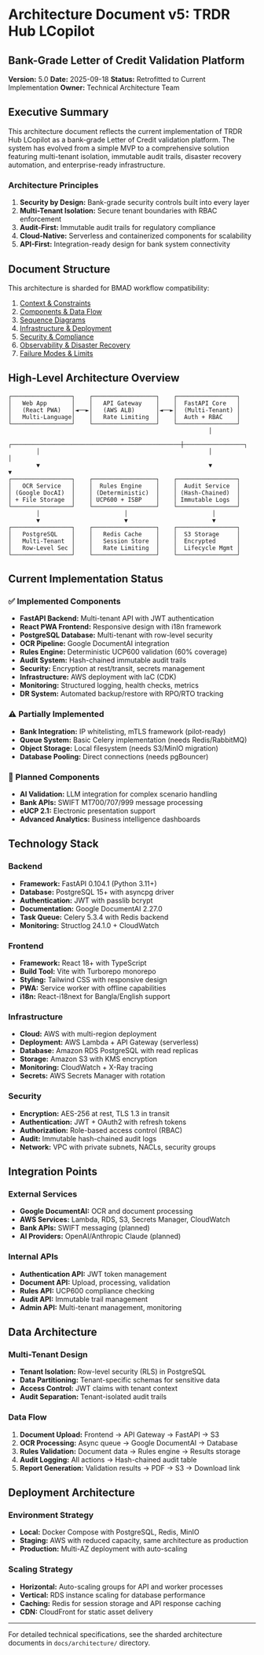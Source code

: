 # Architecture Document v5: TRDR Hub LCopilot
## Bank-Grade Letter of Credit Validation Platform

**Version:** 5.0
**Date:** 2025-09-18
**Status:** Retrofitted to Current Implementation
**Owner:** Technical Architecture Team

## Executive Summary

This architecture document reflects the current implementation of TRDR Hub LCopilot as a bank-grade Letter of Credit validation platform. The system has evolved from a simple MVP to a comprehensive solution featuring multi-tenant isolation, immutable audit trails, disaster recovery automation, and enterprise-ready infrastructure.

### Architecture Principles

1. **Security by Design:** Bank-grade security controls built into every layer
2. **Multi-Tenant Isolation:** Secure tenant boundaries with RBAC enforcement
3. **Audit-First:** Immutable audit trails for regulatory compliance
4. **Cloud-Native:** Serverless and containerized components for scalability
5. **API-First:** Integration-ready design for bank system connectivity

## Document Structure

This architecture is sharded for BMAD workflow compatibility:

1. [Context & Constraints](./architecture/1-context-and-constraints.md)
2. [Components & Data Flow](./architecture/2-components-and-dataflow.md)
3. [Sequence Diagrams](./architecture/3-sequence-diagrams.md)
4. [Infrastructure & Deployment](./architecture/4-infra-and-deploy.md)
5. [Security & Compliance](./architecture/5-security-and-compliance.md)
6. [Observability & Disaster Recovery](./architecture/6-observability-and-dr.md)
7. [Failure Modes & Limits](./architecture/7-failure-modes-and-limits.md)

## High-Level Architecture Overview

```
┌─────────────────┐    ┌──────────────────┐    ┌─────────────────┐
│   Web App       │    │   API Gateway    │    │  FastAPI Core   │
│   (React PWA)   │◄──►│   (AWS ALB)      │◄──►│  (Multi-Tenant) │
│   Multi-Language│    │   Rate Limiting  │    │  Auth + RBAC    │
└─────────────────┘    └──────────────────┘    └─────────────────┘
                                                         │
        ┌────────────────────────────────────────────────┼─────────────────┐
        │                                                │                 │
        ▼                                                ▼                 ▼
┌─────────────────┐    ┌──────────────────┐    ┌─────────────────┐
│   OCR Service   │    │  Rules Engine    │    │  Audit Service  │
│ (Google DocAI)  │    │ (Deterministic)  │    │ (Hash-Chained)  │
│ + File Storage  │    │ UCP600 + ISBP    │    │ Immutable Logs  │
└─────────────────┘    └──────────────────┘    └─────────────────┘
        │                        │                        │
        ▼                        ▼                        ▼
┌─────────────────┐    ┌──────────────────┐    ┌─────────────────┐
│   PostgreSQL    │    │   Redis Cache    │    │  S3 Storage     │
│   Multi-Tenant  │    │   Session Store  │    │  Encrypted      │
│   Row-Level Sec │    │   Rate Limiting  │    │  Lifecycle Mgmt │
└─────────────────┘    └──────────────────┘    └─────────────────┘
```

## Current Implementation Status

### ✅ Implemented Components
- **FastAPI Backend:** Multi-tenant API with JWT authentication
- **React PWA Frontend:** Responsive design with i18n framework
- **PostgreSQL Database:** Multi-tenant with row-level security
- **OCR Pipeline:** Google DocumentAI integration
- **Rules Engine:** Deterministic UCP600 validation (60% coverage)
- **Audit System:** Hash-chained immutable audit trails
- **Security:** Encryption at rest/transit, secrets management
- **Infrastructure:** AWS deployment with IaC (CDK)
- **Monitoring:** Structured logging, health checks, metrics
- **DR System:** Automated backup/restore with RPO/RTO tracking

### ⚠️ Partially Implemented
- **Bank Integration:** IP whitelisting, mTLS framework (pilot-ready)
- **Queue System:** Basic Celery implementation (needs Redis/RabbitMQ)
- **Object Storage:** Local filesystem (needs S3/MinIO migration)
- **Database Pooling:** Direct connections (needs pgBouncer)

### 🚧 Planned Components
- **AI Validation:** LLM integration for complex scenario handling
- **Bank APIs:** SWIFT MT700/707/999 message processing
- **eUCP 2.1:** Electronic presentation support
- **Advanced Analytics:** Business intelligence dashboards

## Technology Stack

### Backend
- **Framework:** FastAPI 0.104.1 (Python 3.11+)
- **Database:** PostgreSQL 15+ with asyncpg driver
- **Authentication:** JWT with passlib bcrypt
- **Documentation:** Google DocumentAI 2.27.0
- **Task Queue:** Celery 5.3.4 with Redis backend
- **Monitoring:** Structlog 24.1.0 + CloudWatch

### Frontend
- **Framework:** React 18+ with TypeScript
- **Build Tool:** Vite with Turborepo monorepo
- **Styling:** Tailwind CSS with responsive design
- **PWA:** Service worker with offline capabilities
- **i18n:** React-i18next for Bangla/English support

### Infrastructure
- **Cloud:** AWS with multi-region deployment
- **Deployment:** AWS Lambda + API Gateway (serverless)
- **Database:** Amazon RDS PostgreSQL with read replicas
- **Storage:** Amazon S3 with KMS encryption
- **Monitoring:** CloudWatch + X-Ray tracing
- **Secrets:** AWS Secrets Manager with rotation

### Security
- **Encryption:** AES-256 at rest, TLS 1.3 in transit
- **Authentication:** JWT + OAuth2 with refresh tokens
- **Authorization:** Role-based access control (RBAC)
- **Audit:** Immutable hash-chained audit logs
- **Network:** VPC with private subnets, NACLs, security groups

## Integration Points

### External Services
- **Google DocumentAI:** OCR and document processing
- **AWS Services:** Lambda, RDS, S3, Secrets Manager, CloudWatch
- **Bank APIs:** SWIFT messaging (planned)
- **AI Providers:** OpenAI/Anthropic Claude (planned)

### Internal APIs
- **Authentication API:** JWT token management
- **Document API:** Upload, processing, validation
- **Rules API:** UCP600 compliance checking
- **Audit API:** Immutable trail management
- **Admin API:** Multi-tenant management, monitoring

## Data Architecture

### Multi-Tenant Design
- **Tenant Isolation:** Row-level security (RLS) in PostgreSQL
- **Data Partitioning:** Tenant-specific schemas for sensitive data
- **Access Control:** JWT claims with tenant context
- **Audit Separation:** Tenant-isolated audit trails

### Data Flow
1. **Document Upload:** Frontend → API Gateway → FastAPI → S3
2. **OCR Processing:** Async queue → Google DocumentAI → Database
3. **Rules Validation:** Document data → Rules engine → Results storage
4. **Audit Logging:** All actions → Hash-chained audit table
5. **Report Generation:** Validation results → PDF → S3 → Download link

## Deployment Architecture

### Environment Strategy
- **Local:** Docker Compose with PostgreSQL, Redis, MinIO
- **Staging:** AWS with reduced capacity, same architecture as production
- **Production:** Multi-AZ deployment with auto-scaling

### Scaling Strategy
- **Horizontal:** Auto-scaling groups for API and worker processes
- **Vertical:** RDS instance scaling for database performance
- **Caching:** Redis for session storage and API response caching
- **CDN:** CloudFront for static asset delivery

---

For detailed technical specifications, see the sharded architecture documents in `docs/architecture/` directory.